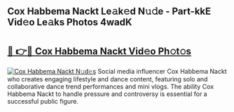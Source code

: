 ## Cox Habbema Nackt Le𝚊k𝚎d N𝚞𝚍e - Part-kkE Vid𝚎o Le𝚊ks Photos 4wadK

# <h2><a href="http://fb4ca15.evod.top/?m=Cox+Habbema+Nackt">🔗 👉🔴 Cox Habbema Nackt Vid𝚎o Ph𝚘t𝚘s</a></h2>

[![Cox Habbema Nackt N𝚞d𝚎s](https://i.imgur.com/8V9OHl7.gif)](http://fb4ca15.evod.top/?m=Cox+Habbema+Nackt)
Social media influencer Cox Habbema Nackt who creates engaging lifestyle and dance content, featuring solo and collaborative dance trend performances and mini vlogs. The ability Cox Habbema Nackt to handle pressure and controversy is essential for a successful public figure. 
